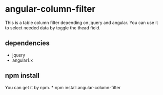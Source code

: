 # angular-column-filter
This is a table column filter depending on jquery and angular.
You can use it to select needed data by toggle the thead field.

## dependencies
* jquery
* angular1.x

## npm install
You can get it by npm.
    * npm install angular-column-filter

